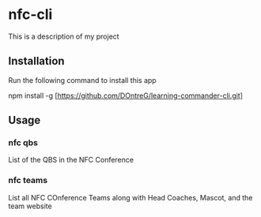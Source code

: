 # nfc-cli

This is a description of my project


## Installation

Run the following command to install this app

npm install -g [https://github.com/DOntreG/learning-commander-cli.git]

## Usage 

### nfc qbs

List of the QBS in the NFC Conference 

### nfc teams

List all NFC COnference Teams along with Head Coaches, Mascot, and the team website
